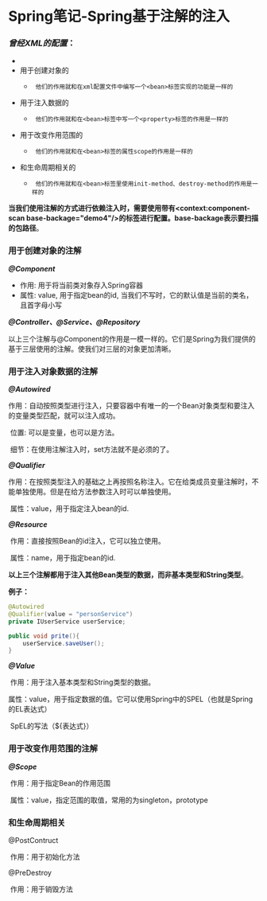 # Spring笔记-Spring基于注解的注入

### *曾经XML的配置*：

*  <bean id="userService" class="demo3.service.impl.UserService" init-method="init" destroy-method="destroy"/>
*  用于创建对象的
   *      他们的作用就和在xml配置文件中编写一个<bean>标签实现的功能是一样的
*  用于注入数据的
   *      他们的作用就和在<bean>标签中写一个<property>标签的作用是一样的
*  用于改变作用范围的
   *      他们的作用就和在<bean>标签的属性scope的作用是一样的
*  和生命周期相关的
   *      他们的作用就和在<bean>标签里使用init-method、destroy-method的作用是一样的

**当我们使用注解的方式进行依赖注入时，需要使用带有<context:component-scan base-backage="demo4"/>的标签进行配置。base-backage表示要扫描的包路径**。

### 用于创建对象的注解

***@Component***

*  作用: 用于将当前类对象存入Spring容器
*  属性: value, 用于指定bean的id, 当我们不写时，它的默认值是当前的类名，且首字母小写

***@Controller、@Service、@Repository***

以上三个注解与@Component的作用是一模一样的。它们是Spring为我们提供的基于三层使用的注解。使我们对三层的对象更加清晰。

### 用于注入对象数据的注解

***@Autowired***

​	作用：自动按照类型进行注入，只要容器中有唯一的一个Bean对象类型和要注入的变量类型匹配，就可以注入成功。

​	位置:  可以是变量，也可以是方法。

​	细节：在使用注解注入时，set方法就不是必须的了。

***@Qualifier***

​	作用：在按照类型注入的基础之上再按照名称注入。它在给类成员变量注解时，不能单独使用。但是在给方法参数注入时可以单独使用。

​	属性：value，用于指定注入bean的id.

***@Resource***

​	作用：直接按照Bean的id注入，它可以独立使用。

​	属性：name，用于指定bean的id.

**以上三个注解都用于注入其他Bean类型的数据，而非基本类型和String类型**。

**例子：**

```java
@Autowired
@Qualifier(value = "personService")
private IUserService userService;

public void prite(){
    userService.saveUser();
}
```

***@Value***

​	作用：用于注入基本类型和String类型的数据。

​	属性：value，用于指定数据的值。它可以使用Spring中的SPEL（也就是Spring的EL表达式）

​		SpEL的写法（${表达式}）

### 用于改变作用范围的注解

***@Scope***

​	作用：用于指定Bean的作用范围

​	属性：value，指定范围的取值，常用的为singleton，prototype

### 和生命周期相关

@PostContruct

​	作用：用于初始化方法

@PreDestroy

​	作用：用于销毁方法